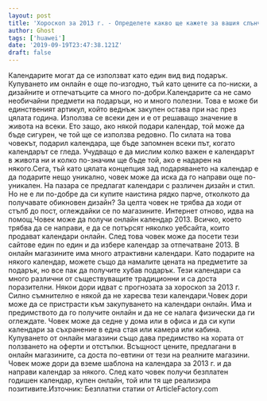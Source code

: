 ```yaml
---
layout: post
title: 'Хороскоп за 2013 г. - Определете какво ще кажете за вашия слънчев знак'
author: Ghost
tags: ['huawei']
date: '2019-09-19T23:47:38.121Z'
draft: false
---
```


Календарите могат да се използват като един вид вид подарък. Купуването им онлайн е още по-изгодно, тъй като цените са по-ниски, а дизайните и отпечатъците са много по-добри.Календарите са не само необичайни предмети на подаръци, но и много полезни. Това е може би единственият артикул, който веднъж закупен остава при нас през цялата година. Използва се всеки ден и е от решаващо значение в живота на всеки. Ето защо, ако някой подари календар, той може да бъде сигурен, че той ще се използва редовно. По силата на това човекът, подарил календара, ще бъде запомнен всеки път, когато календарът се гледа. Учудващо е да мислим колко важен е календарът в живота ни и колко по-значим ще бъде той, ако е надарен на някого.Сега, тъй като цялата концепция зад подаряването на календар е да подарите нещо уникално, човек може да иска да го направи още по-уникален. На пазара се предлагат календари с различен дизайн и стил. Но не е ли по-добре да си купите наистина рядко парче, отколкото да получавате обикновен дизайн? За целта човек не трябва да ходи от стълб до пост, оглеждайки се по магазините. Интернет отново, идва на помощ.Човек може да получи онлайн календар 2013. Всичко, което трябва да се направи, е да се потърсят няколко уебсайта, които продават календари онлайн. След това човек може да посети тези сайтове един по един и да избере календар за отпечатване 2013. В онлайн магазините има много атрактивни календари. Като подарите на някого календар, можете също да намалите цената на предметите за подарък, но все пак да получите хубав подарък. Тези календари са много различни от съществуващите традиционни и са доста поразителни. Някои дори идват с прогнозата за хороскоп за 2013 г. Силно съмнително е някой да не харесва тези календари.Човек дори може да се пристрасти към закупуването на календари онлайн. Има и предимството да го получите онлайн и да не се налага физически да ги оглеждате. Човек може да седне у дома или в офиса и да си купи календари за съхранение в една стая или камера или кабина. Купуването от онлайн магазини също дава предимство на хората от ползването на оферти и отстъпки. Всъщност цените, предлагани в онлайн магазините, са доста по-евтини от тези на реалните магазини. Човек може дори да вземе шаблона на календара за 2013 г. и да направи календар за някого. След като човек получи безплатен годишен календар, купен онлайн, той или тя ще реализира позитивите.Източник: Безплатни статии от ArticleFactory.com
